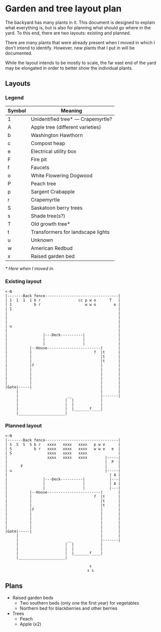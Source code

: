 # Garden and tree layout plan
The backyard has many plants in it. This document is designed to explain what everything is, but is also for planning what should go where in the yard. To this end, there are two layouts: existing and planned.

There are many plants that were already present when I moved in which I don't intend to identify. However, new plants that I put in will be documented.

While the layout intends to be mostly to scale, the far east end of the yard may be elongated in order to better show the individual plants.

## Layouts
### Legend
| Symbol | Meaning                                 |
| ------ | --------------------------------------- |
| 1      | Unidentified tree* &mdash; Crapemyrtle? |
| A      | Apple tree (different varieties)        |
| b      | Washington Hawthorn                     |
| c      | Compost heap                            |
| e      | Electrical utility box                  |
| F      | Fire pit                                |
| f      | Faucets                                 |
| o      | White Flowering Dogwood                 |
| P      | Peach tree                              |
| p      | Sargent Crabapple                       |
| r      | Crapemyrtle                             |
| S      | Saskatoon berry trees                   |
| s      | Shade tree(s?)                          |
| T      | Old growth tree*                        |
| t      | Transformers for landscape lights       |
| u      | Unknown                                 |
| w      | American Redbud                         |
| x      | Raised garden bed                       |

*&ast; Here when I moved in.*

### Existing layout
```
<-N
|-------Back fence---------------------------------|
| 1  1  1  1 b r                 cc p w o      T   |
| 1          b r                    w w o        e |
| 1                                                |
|                                                  |
|                                                  |
|                                                  |
| u                                                |
|                                                  |
|                |---Deck----------|               |
|                |                 |               |
|                |                 |               |
|          |--House------------------------|       |
|          |                            f  |t      |
|          |                               |t      |
|          |                               |t      |
|          |f                              |       |
|          |                               |       |
|          |                               |       |
|          |                               |       |
|          |                               |       |
|Gate|-----|                               |       |
     |                                     |       |
     |                      __             |-------|
     |                     |  |            |
     |                     |  |            |
     |                     |  |_______f____|
     |_____________________|
```

### Planned layout
```
<-N
|-------Back fence---------------------------------|
| S  S  S  S b r   xxxx   xxxx   xxxx   p w o      |
| S          b r   xxxx   xxxx   xxxx   w w o   e  |
| S                xxxx   xxxx   xxxx              |
|                  xxxx   xxxx   xxxx        |-----|
|                                            |  P  |
|      F                                     |     |
| u                                          |-----|
|                                              | A |
|                |---Deck----------|           |---|
|                |                 |           | A |
|                |                 |           |---|
|          |--House------------------------|       |
|          |                            f  |t      |
|          |                               |t      |
|          |                               |t      |
|          |f                              |       |
|          |                               |       |
|          |                               |       |
|          |                               |       |
|          |                               |       |
|Gate|-----|                               |       |
     |                                     |       |
     |                      __             |-------|
     |                     |  |            |
     |                     |  |            |
     |                     |  |_______f____|
     |_____________________|

                                      s
                                     s s
```

## Plans
- Raised garden beds
  - Two southern beds (only one the first year) for vegetables
  - Northern bed for blackberries and other berries
- Trees
  - Peach
  - Apple (x2)
